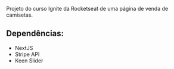 Projeto do curso Ignite da Rocketseat de uma página de venda de camisetas.

## Dependências:
- NextJS
- Stripe API
- Keen Slider
